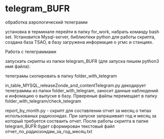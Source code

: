 # telegram_BUFR
обработка аэрологический телеграмм


установка
в терминале перейти в папку for_work, набрать команду bash set. Установится Mysql-server, библиотеки python для работы скрипта, создана база TSAO, в базу загружена информация о угмс и станциях.

Работа с телеграммами

запускать скрипты из папки telegram_BUFR (для запуска пишем python3 имя файла):

телеграмы скопировать в папку folder_with_telegram

in_table_MYSQL_releaseZonde_and_contentTelegram.py декодирует телеграммы из папки folder_with_telegram, заносит данные наблюдений и инфомацию о выпуске в базу. Првереные файлы перемещает в папку folder_with_telegram/check_telegram

report_by_month.py - скрипт для составлении отчет за месяц о типах использованых радиозондах. При запуске запрашивает год и месяц за который требуется состваить отчет. После работы скрипта в папке telegram_BUFR будет сформирован текстовый файл отчет_по_радиозондам_за_год_месяц.txt
